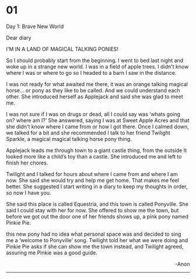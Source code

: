 # 01

Day 1: Brave New World

Dear diary

I'M IN A LAND OF MAGICAL TALKING PONIES!

So I should probably start from the beginning. I went to bed last night and woke up in a strange new world. I was in a field of apple trees. I didn't know where I was or where to go so I headed to a barn I saw in the distance.

I was not ready for what awaited me there, it was an orange talking magical horse... or pony as they like to be called. And we could understand each other. She introduced herself as Applejack and said she was glad to meet me.

I was not sure if I was on drugs or dead, all I could say was ‘whats going on? where am I?’ She answered, saying I was at Sweet Apple Acres and that she didn't know where I came from or how I got there. Once I calmed down, we talked for a bit and she recommended I talk to her friend Twilight Sparkle, a magical magical talking horse pony thing.

Applejack leads me through town to a giant castle thing, from the outside It looked more like a child’s toy than a castle. She introduced me and left to finish her chores.

Twilight and I talked for hours about where I came from and where I am now. She said she would try and help me get home. That makes me feel better. She suggested I start writing in a diary to keep my thoughts in order, so now I have you.

She said this place is called Equestria, and this town is called Ponyville. She said I could stay with her for now. She offered to show me the town, but before we got out the door one of her friends shows up, a pink pony named Pinkie Pie.

this new pony had no idea what personal space was and decided to sing me a ‘welcome to Ponyville’ song. Twilight told her what we were doing and Pinkie Pie asks if she can show me the town instead, and Twilight agreed, assuring me Pinkie was a good guide.

<p style="text-align: right">-Anon</p>

***

